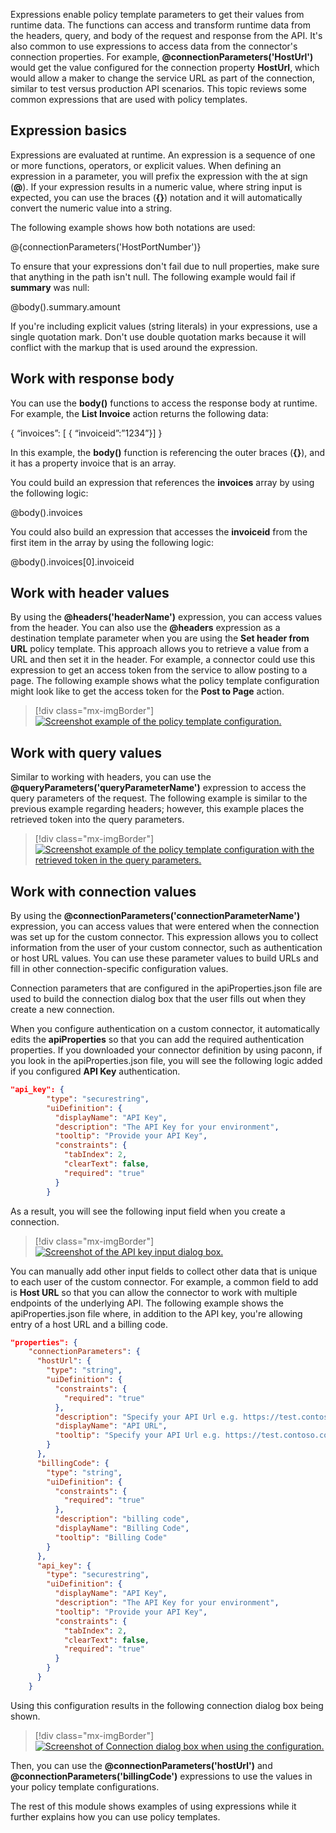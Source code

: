Expressions enable policy template parameters to get their values from runtime data. The functions can access and transform runtime data from the headers, query, and body of the request and response from the API. It's also common to use expressions to access data from the connector's connection properties. For example, **@connectionParameters('HostUrl')** would get the value configured for the connection property **HostUrl**, which would allow a maker to change the service URL as part of the connection, similar to test versus production API scenarios. This topic reviews some common expressions that are used with policy templates.

## Expression basics

Expressions are evaluated at runtime. An expression is a sequence of one or more functions, operators, or explicit values. When defining an expression in a parameter, you will prefix the expression with the at sign (**@**). If your expression results in a numeric value, where string input is expected, you can use the braces (**{}**) notation and it will automatically convert the numeric value into a string. 

The following example shows how both notations are used:

@{connectionParameters('HostPortNumber')}

To ensure that your expressions don't fail due to null properties, make sure that anything in the path isn't null. The following example would fail if **summary** was null:

@body().summary.amount

If you're including explicit values (string literals) in your expressions, use a single quotation mark. Don't use double quotation marks because it will conflict with the markup that is used around the expression.

## Work with response body

You can use the **body()** functions to access the response body at runtime. For example, the **List Invoice** action returns the following data:

{
“invoices”: [ { “invoiceid”:”1234”}]
}


In this example, the **body()** function is referencing the outer braces (**{}**), and it has a property invoice that is an array.

You could build an expression that references the **invoices** array by using the following logic:

@body().invoices

You could also build an expression that accesses the **invoiceid** from the first item in the array by using the following logic:

@body().invoices[0].invoiceid

## Work with header values

By using the **@headers('headerName')** expression, you can access values from the header. You can also use the **@headers** expression as a destination template parameter when you are using the **Set header from URL** policy template. This approach allows you to retrieve a value from a URL and then set it in the header. For example, a connector could use this expression to get an access token from the service to allow posting to a page. The following example shows what the policy template configuration might look like to get the access token for the **Post to Page** action.

> [!div class="mx-imgBorder"]
> [![Screenshot example of the policy template configuration.](../media/header-value.png)](../media/header-value.png#lightbox)

## Work with query values

Similar to working with headers, you can use the **@queryParameters('queryParameterName')** expression to access the query parameters of the request. The following example is similar to the previous example regarding headers; however, this example places the retrieved token into the query parameters.

> [!div class="mx-imgBorder"]
> [![Screenshot example of the policy template configuration with the retrieved token in the query parameters.](../media/query-value.png)](../media/query-value.png#lightbox)

## Work with connection values

By using the **@connectionParameters('connectionParameterName')** expression, you can access values that were entered when the connection was set up for the custom connector. This expression allows you to collect information from the user of your custom connector, such as authentication or host URL values. You can use these parameter values to build URLs and fill in other connection-specific configuration values.

Connection parameters that are configured in the apiProperties.json file are used to build the connection dialog box that the user fills out when they create a new connection.

When you configure authentication on a custom connector, it automatically edits the **apiProperties** so that you can add the required authentication properties. If you downloaded your connector definition by using paconn, if you look in the apiProperties.json file, you will see the following logic added if you configured **API Key** authentication.

```json
"api_key": {
        "type": "securestring",
        "uiDefinition": {
          "displayName": "API Key",
          "description": "The API Key for your environment",
          "tooltip": "Provide your API Key",
          "constraints": {
            "tabIndex": 2,
            "clearText": false,
            "required": "true"
          }
        }
```

As a result, you will see the following input field when you create a connection.

> [!div class="mx-imgBorder"]
> [![Screenshot of the API key input dialog box.](../media/api-key.png)](../media/api-key.png#lightbox)

You can manually add other input fields to collect other data that is unique to each user of the custom connector. For example, a common field to add is **Host URL** so that you can allow the connector to work with multiple endpoints of the underlying API. The following example shows the apiProperties.json file where, in addition to the API key, you're allowing entry of a host URL and a billing code.

```json
"properties": {
    "connectionParameters": {
      "hostUrl": {
        "type": "string",
        "uiDefinition": {
          "constraints": {
            "required": "true"
          },
          "description": "Specify your API Url e.g. https://test.contoso.com",
          "displayName": "API URL",
          "tooltip": "Specify your API Url e.g. https://test.contoso.com"
        }
      },
      "billingCode": {
        "type": "string",
        "uiDefinition": {
          "constraints": {
            "required": "true"
          },
          "description": "billing code",
          "displayName": "Billing Code",
          "tooltip": "Billing Code"
        }
      },
      "api_key": {
        "type": "securestring",
        "uiDefinition": {
          "displayName": "API Key",
          "description": "The API Key for your environment",
          "tooltip": "Provide your API Key",
          "constraints": {
            "tabIndex": 2,
            "clearText": false,
            "required": "true"
          }
        }
      }
    }
```

Using this configuration results in the following connection dialog box being shown.

> [!div class="mx-imgBorder"]
> [![Screenshot of Connection dialog box when using the configuration.](../media/connection-dialog.png)](../media/connection-dialog.png#lightbox)

Then, you can use the **@connectionParameters('hostUrl')** and **@connectionParameters('billingCode')** expressions to use the values in your policy template configurations.

The rest of this module shows examples of using expressions while it further explains how you can use policy templates.
